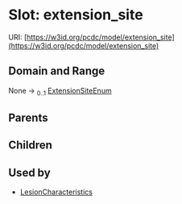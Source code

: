 
# Slot: extension_site




URI: [https://w3id.org/pcdc/model/extension_site](https://w3id.org/pcdc/model/extension_site)


## Domain and Range

None &#8594;  <sub>0..1</sub> [ExtensionSiteEnum](ExtensionSiteEnum.md)

## Parents


## Children


## Used by

 * [LesionCharacteristics](LesionCharacteristics.md)
